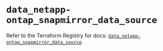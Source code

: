 # `data_netapp-ontap_snapmirror_data_source`

Refer to the Terraform Registry for docs: [`data_netapp-ontap_snapmirror_data_source`](https://registry.terraform.io/providers/netapp/netapp-ontap/2.3.0/docs/data-sources/snapmirror_data_source).
